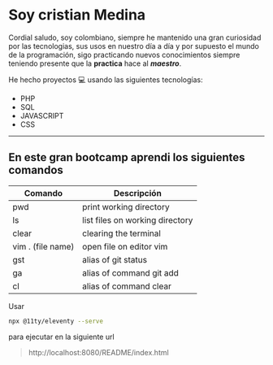 # Soy cristian Medina
Cordial saludo, soy colombiano, siempre he mantenido una gran curiosidad por las tecnologias, sus usos en nuestro día a día y por supuesto el mundo de la programación, sigo practicando nuevos conocimientos siempre teniendo presente que la __practica__ hace al ***maestro***.

He hecho proyectos 💻 usando las siguientes tecnologías:

* PHP
* SQL
* JAVASCRIPT
* CSS
***
## En este gran bootcamp aprendi los siguientes comandos
| Comando | Descripción |
| ------ | ------ |
| pwd | print working directory |
| ls | list files on working directory |
| clear | clearing the terminal |
| vim . (file name) | open file on editor vim |
| gst | alias of git status |
| ga | alias of command git add |
| cl | alias of command clear |

Usar
```sh
npx @11ty/eleventy --serve
```
para ejecutar en la siguiente url
>http://localhost:8080/README/index.html